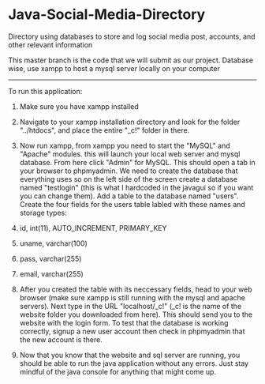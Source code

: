 # Java-Social-Media-Directory
Directory using databases to store and log social media post, accounts, and other relevant information

This master branch is the code that we will submit as our project.
Database wise, use xampp to host a mysql server locally on your computer
******************************************************************************************************
To run this application:

1. Make sure you have xampp installed

2. Navigate to your xampp installation directory and look for the folder "../htdocs", and place the entire "_c!" folder in there.

3. Now run xampp, from xampp you need to start the "MySQL" and "Apache" modules. this will launch your local web server and mysql database. From here click "Admin" for MySQL. This should open a tab in your browser to phpmyadmin. We need to create the database that everything uses so on the left side of the screen create a database named "testlogin" (this is what I hardcoded in the javagui so if you want you can change them). Add a table to the database named "users". Create the four fields for the users table labled with these names and storage types:

1. id, int(11), AUTO_INCREMENT, PRIMARY_KEY
2. uname, varchar(100)
3. pass, varchar(255)
4. email, varchar(255)

4. After you created the table with its neccessary fields, head to your web browser (make sure xampp is still running with the mysql and apache servers). Next type in the URL "localhost/_c!" (_c! is the name of the website folder you downloaded from here). This should send you to the website with the login form. To test that the database is working correctly, signup a new user account then check in phpmyadmin that the new account is there. 

5. Now that you know that the website and sql server are running, you should be able to run the java application without any errors. Just stay mindful of the java console for anything that might come up.
